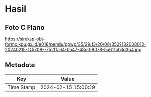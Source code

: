 # Hasil

## Foto C Plano

https://sirekap-obj-formc.kpu.go.id/e018/pemilu/ppwp/35/29/13/20/08/3529132008012-20240215-145708--752f1a64-0a47-48c0-9078-5a611bb3d3b4.jpg


## Metadata

| Key        | Value               |
| ---------- | ------------------- |
| Time Stamp | 2024-02-15 15:00:29 |



